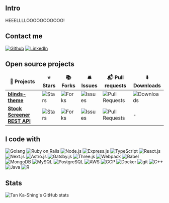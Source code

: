 ## Intro

<p>HEEELLLLOOOOOOOOOOO!</p>

## Contact me
<p>
  <a href="https://github.com/orbulant" target="_blank"><img alt="Github" src="https://img.shields.io/badge/GitHub-%2312100E.svg?&style=flat&logo=Github&logoColor=white" /></a>
  <a href="https://www.linkedin.com/in/tankashing" target="_blank"><img alt="LinkedIn" src="https://img.shields.io/badge/linkedin-%230077B5.svg?&style=flat&logo=linkedin&logoColor=white" /></a>
</p>


## Open source projects
<table>
  <thead align="center">
    <tr border: none;>
      <td><b>🎁 Projects</b></td>
      <td><b>⭐ Stars</b></td>
      <td><b>📚 Forks</b></td>
      <td><b>🛎 Issues</b></td>
      <td><b>📬 Pull requests</b></td>
      <td><b>⬇️ Downloads</b></td>
    </tr>
  </thead>
  <tr>
    <td><a href="https://github.com/orbulant/blinds-theme"><b>blinds-theme</b></a></td>
    <td><img alt="Stars" src="https://img.shields.io/github/stars/orbulant/blinds-theme?style=flat&labelColor=343b41"/></td>
    <td><img alt="Forks" src="https://img.shields.io/github/forks/orbulant/blinds-theme?style=flat&labelColor=343b41"/></td>
    <td><img alt="Issues" src="https://img.shields.io/github/issues/orbulant/blinds-theme?style=flat&labelColor=343b41"/></td>
    <td><img alt="Pull Requests" src="https://img.shields.io/github/issues-pr/orbulant/blinds-theme?style=flat&labelColor=343b41"/></td>
    <td><img alt="Downloads" src="https://img.shields.io/visual-studio-marketplace/d/tankashing.blinds-theme"/></td>
  </tr>
  <tr>
    <td><a href="https://github.com/orbulant/stock-screener"><b>Stock Screener REST API</b></a></td>
    <td><img alt="Stars" src="https://img.shields.io/github/stars/orbulant/stock-screener?style=flat&labelColor=343b41"/></td>
    <td><img alt="Forks" src="https://img.shields.io/github/forks/orbulant/stock-screener?style=flat&labelColor=343b41"/></td>
    <td><img alt="Issues" src="https://img.shields.io/github/issues/orbulant/stock-screener?style=flat&labelColor=343b41"/></td>
    <td><img alt="Pull Requests" src="https://img.shields.io/github/issues-pr/orbulant/stock-screener?style=flat&labelColor=343b41"/></td>
    <td>-</td>
  </tr>
</table>

## I code with
<p>
  <img alt="Golang" src="https://img.shields.io/badge/go-%2300ADD8.svg?style=flat&logo=go&logoColor=white" />
  <img alt="Ruby on Rails" src="https://img.shields.io/badge/-Ruby_on_Rails-CC0000?style=flat&logo=ruby-on-rails&logoColor=white" />
  <img alt="Node.js" src="https://img.shields.io/badge/-Nodejs-43853d?style=flat&logo=Node.js&logoColor=white" />
  <img alt="Express.js" src="https://img.shields.io/badge/-Express.js-000000?style=flat&logo=express&logoColor=white" />
  <img alt="TypeScript" src="https://img.shields.io/badge/-TypeScript-007ACC?style=flat&logo=typescript&logoColor=white" />
  <img alt="React.js" src="https://img.shields.io/badge/-React-45b8d8?style=flat&logo=react&logoColor=white" />
  <img alt="Next.js" src="https://img.shields.io/badge/-Next.js-000000?style=flat&logo=nextdotjs&logoColor=white" />
  <img alt="Astro.js" src="https://img.shields.io/badge/-Astro.js-FF5A03?style=flat&logo=astro&logoColor=white" />
  <img alt="Gatsby.js" src="https://img.shields.io/badge/-Gatsby-663399?style=flat&logo=gatsby&logoColor=white" />
  <img alt="Three.js" src="https://img.shields.io/badge/-Three.js-000000?style=flat&logo=three.js&logoColor=white" />
  <img alt="Webpack" src="https://img.shields.io/badge/-Webpack-8DD6F9?style=flat&logo=webpack&logoColor=black" />
  <img alt="Babel" src="https://img.shields.io/badge/-Babel-F9DC3e?style=flat&logo=babel&logoColor=black" />
  <img alt="MongoDB" src="https://img.shields.io/badge/-MongoDB-13aa52?style=flat&logo=mongodb&logoColor=white" />
  <img alt="MySQL" src="https://img.shields.io/badge/MySQL-005C84?style=flat&logo=mysql&logoColor=white" />
  <img alt="PostgreSQL" src="https://img.shields.io/badge/postgres-%23316192?style=flat&logo=postgresql&logoColor=white" />
  <img alt="AWS" src="https://img.shields.io/badge/Amazon_AWS-232F3E?style=flat&logo=amazon-aws&logoColor=white" />
  <img alt="GCP" src="https://img.shields.io/badge/Google_Cloud-4285F4?style=flat&logo=google-cloud&logoColor=white" />
  <img alt="Docker" src="https://img.shields.io/badge/-Docker-46a2f1?style=flat&logo=docker&logoColor=white" />
  <img alt="git" src="https://img.shields.io/badge/-Git-F05032?style=flat&logo=git&logoColor=white" />
  <img alt="C++" src="https://img.shields.io/badge/-C++-00599C?style=flat&logo=c%2B%2B&logoColor=white" />
  <img alt="Java" src="https://img.shields.io/badge/-Java-007396?style=flat&logo=java&logoColor=white" />
  <img alt="R" src="https://img.shields.io/badge/-R-276DC3?style=flat&logo=r&logoColor=white" />
</p>

## Stats
![Tan Ka-Shing's GitHub stats](https://github-readme-stats.vercel.app/api?username=orbulant&show_icons=true&theme=tokyonight)
